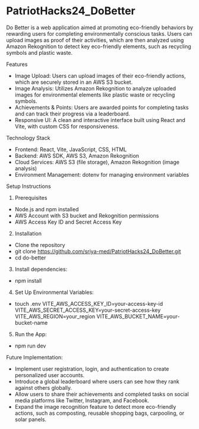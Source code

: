 # PatriotHacks24_DoBetter
Do Better is a web application aimed at promoting eco-friendly behaviors by rewarding users for completing environmentally conscious tasks. Users can upload images as proof of their activities, which are then analyzed using Amazon Rekognition to detect key eco-friendly elements, such as recycling symbols and plastic waste.

Features
- Image Upload: Users can upload images of their eco-friendly actions, which are securely stored in an AWS S3 bucket.
- Image Analysis: Utilizes Amazon Rekognition to analyze uploaded images for environmental elements like plastic waste or recycling symbols.
- Achievements & Points: Users are awarded points for completing tasks and can track their progress via a leaderboard.
- Responsive UI: A clean and interactive interface built using React and Vite, with custom CSS for responsiveness.

Technology Stack
- Frontend: React, Vite, JavaScript, CSS, HTML
- Backend: AWS SDK, AWS S3, Amazon Rekognition
- Cloud Services: AWS S3 (file storage), Amazon Rekognition (image analysis)
- Environment Management: dotenv for managing environment variables

Setup Instructions
1. Prerequisites

- Node.js and npm installed
- AWS Account with S3 bucket and Rekognition permissions
- AWS Access Key ID and Secret Access Key

2. Installation
- Clone the repository
- git clone https://github.com/sriya-med/PatriotHacks24_DoBetter.git
- cd do-better

3. Install dependencies:
- npm install

4. Set Up Environmental Variables:
- touch .env
VITE_AWS_ACCESS_KEY_ID=your-access-key-id
VITE_AWS_SECRET_ACCESS_KEY=your-secret-access-key
VITE_AWS_REGION=your_region
VITE_AWS_BUCKET_NAME=your-bucket-name

5. Run the App:
- npm run dev

Future Implementation: 
- Implement user registration, login, and authentication to create personalized user accounts.
- Introduce a global leaderboard where users can see how they rank against others globally.
- Allow users to share their achievements and completed tasks on social media platforms like Twitter, Instagram, and Facebook.
- Expand the image recognition feature to detect more eco-friendly actions, such as composting, reusable shopping bags, carpooling, or solar panels.



